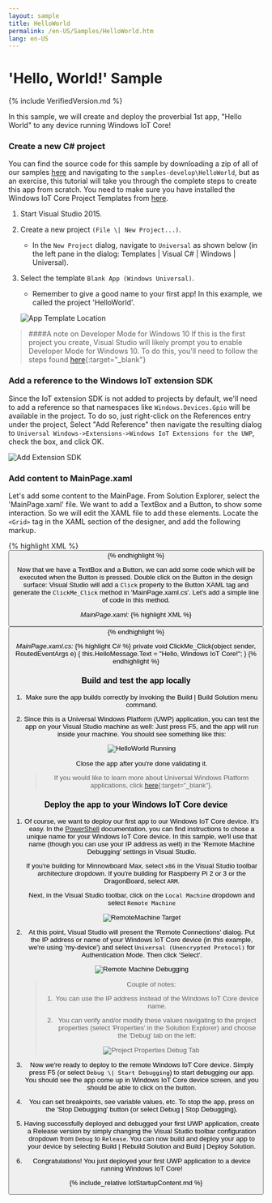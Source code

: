 ```yaml
---
layout: sample
title: HelloWorld
permalink: /en-US/Samples/HelloWorld.htm
lang: en-US
---
```


# 'Hello, World!' Sample

{% include VerifiedVersion.md %}

In this sample, we will create and deploy the proverbial 1st app, "Hello World" to any device running Windows IoT Core!

### Create a new C# project
You can find the source code for this sample by downloading a zip of all of our samples [here](https://github.com/ms-iot/samples/archive/develop.zip) and navigating to the `samples-develop\HelloWorld`, but as an exercise, this tutorial will take you through the complete steps to create this app from scratch. You need to make sure you have installed the Windows IoT Core Project Templates from [here](https://visualstudiogallery.msdn.microsoft.com/55b357e1-a533-43ad-82a5-a88ac4b01dec). 

1. Start Visual Studio 2015.

1. Create a new project `(File \| New Project...)`.
       
    * In the `New Project` dialog, navigate to `Universal` as shown below (in the left pane in the dialog: Templates \| Visual C# \| Windows \| Universal).
    
1. Select the template `Blank App (Windows Universal)`.

    * Remember to give a good name to your first app! In this example, we called the project 'HelloWorld'.

    ![App Template Location]({{site.baseurl}}/Resources/images/HelloWorld/new-cs-project-dialog.PNG)

> ####A note on Developer Mode for Windows 10
> If this is the first project you create, Visual Studio will likely prompt you to enable Developer Mode for Windows 10.  To do this, you'll need to follow the steps found [here](https://msdn.microsoft.com/library/windows/apps/xaml/dn706236.aspx){:target="_blank"}

### Add a reference to the Windows IoT extension SDK

Since the IoT extension SDK is not added to projects by default, we'll need to add a reference so that namespaces like `Windows.Devices.Gpio` will be available in the project.  To do so, just right-click on the References entry under the project, Select "Add Reference" then navigate the resulting dialog to `Universal Windows->Extensions->Windows IoT Extensions for the UWP`, check the box, and click OK.

![Add Extension SDK]({{site.baseurl}}/Resources/images/HelloWorld/Add_IoT_Extension_Reference.PNG)

### Add content to MainPage.xaml
Let's add some content to the MainPage. From Solution Explorer, select the 'MainPage.xaml' file. We want to add a TextBox and a Button, to show some interaction. So we will edit the XAML file to add these elements. Locate the `<Grid>` tag in the XAML section of the designer, and add the following markup.  

{% highlight XML %}
<Grid Background="{ThemeResource ApplicationPageBackgroundThemeBrush}">
    <StackPanel HorizontalAlignment="Center" VerticalAlignment="Center">
    <TextBox x:Name="HelloMessage" Text="Hello, World!" Margin="10" IsReadOnly="True"/>
    <Button x:Name="ClickMe" Content="Click Me!"  Margin="10" HorizontalAlignment="Center"/>
    </StackPanel>
</Grid>
{% endhighlight %}

Now that we have a TextBox and a Button, we can add some code which will be executed when the Button is pressed. Double click on the Button in the design surface: Visual Studio will add a `Click` property to the Button XAML tag and generate the `ClickMe_Click` method in 'MainPage.xaml.cs'. Let's add a simple line of code in this method.

*MainPage.xaml:*
{% highlight XML %}
<Button x:Name="ClickMe" Content="Click Me!"  Margin="10" HorizontalAlignment="Center" Click="ClickMe_Click"/>
{% endhighlight %}
  
*MainPage.xaml.cs:*
{% highlight C# %}
private void ClickMe_Click(object sender, RoutedEventArgs e)
{
    this.HelloMessage.Text = "Hello, Windows IoT Core!";
}
{% endhighlight %}

### Build and test the app locally
1. Make sure the app builds correctly by invoking the Build \| Build Solution menu command.

1. Since this is a Universal Windows Platform (UWP) application, you can test the app on your Visual Studio machine as well: Just press F5, and the app will run inside your machine. You should see something like this:

    ![HelloWorld Running]({{site.baseurl}}/Resources/images/HelloWorld/HelloWorldAppLocal.PNG)

    Close the app after you're done validating it.
    
    > If you would like to learn more about Universal Windows Platform applications, click [here](https://msdn.microsoft.com/library/windows/apps/dn894631.aspx){:target="_blank"}.

### Deploy the app to your Windows IoT Core device
1. Of course, we want to deploy our first app to our Windows IoT Core device. It's easy. In the [PowerShell]({{site.baseurl}}/{{page.lang}}/Samples/PowerShell.htm) documentation, you can find instructions to chose a unique name for your Windows IoT Core device. In this sample, we'll use that name (though you can use your IP address as well) in the 'Remote Machine Debugging' settings in Visual Studio.

    If you're building for Minnowboard Max, select `x86` in the Visual Studio toolbar architecture dropdown.  If you're building for Raspberry Pi 2 or 3 or the DragonBoard, select `ARM`.

    Next, in the Visual Studio toolbar, click on the `Local Machine` dropdown and select `Remote Machine`<br/>

    ![RemoteMachine Target]({{site.baseurl}}/Resources/images/HelloWorld/cs-remote-machine-debugging.png)

1. At this point, Visual Studio will present the 'Remote Connections' dialog. Put the IP address or name of your Windows IoT Core device (in this example, we're using 'my-device') and select `Universal (Unencrypted Protocol)` for Authentication Mode. Then click 'Select'.

    ![Remote Machine Debugging]({{site.baseurl}}/Resources/images/HelloWorld/cs-remote-connections.PNG)

    > Couple of notes:
    >
    > 1. You can use the IP address instead of the Windows IoT Core device name.
    >
    > 2. You can verify and/or modify these values navigating to the project properties (select 'Properties' in the Solution Explorer) and choose the 'Debug' tab on the left:
    >
    > ![Project Properties Debug Tab]({{site.baseurl}}/Resources/images/HelloWorld/cs-debug-project-properties.PNG)

1. Now we're ready to deploy to the remote Windows IoT Core device. Simply press F5 (or select `Debug \| Start Debugging`) to start debugging our app. You should see the app come up in Windows IoT Core device screen, and you should be able to click on the button.

1. You can set breakpoints, see variable values, etc. To stop the app, press on the 'Stop Debugging' button (or select Debug \| Stop Debugging).

1. Having successfully deployed and debugged your first UWP application, create a Release version by simply changing the Visual Studio toolbar configuration dropdown from `Debug` to `Release`.  You can now build and deploy your app to your device by selecting Build \| Rebuild Solution and Build \| Deploy Solution.

1. Congratulations! You just deployed your first UWP application to a device running Windows IoT Core!

{% include_relative IotStartupContent.md %}
